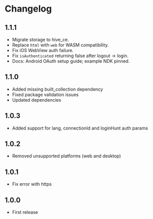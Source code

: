 # Changelog

## 1.1.1

- Migrate storage to hive_ce.
- Replace `html` with `web` for WASM compatibility.
- Fix iOS WebView auth failure.
- Fix `isAuthenticated` returning false after logout → login.
- Docs: Android OAuth setup guide; example NDK pinned.

## 1.1.0

- Added missing built_collection dependency
- Fixed package validation issues
- Updated dependencies

## 1.0.3

- Added support for lang, connectionId and loginHunt auth params

## 1.0.2

- Removed unsupported platforms (web and desktop)

## 1.0.1

- Fix error with https

## 1.0.0

- First release
